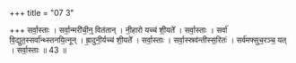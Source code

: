 +++
title = "07 3"

+++
सर्वा॒स्ताः । सर्वा॒न्मरी॑ची॒न्॒ वित॑तान् । नी॒हारो यच्च॑ शी॒यते᳚ । सर्वा॒स्ताः । सर्वा॑ वि॒द्युत॒स्सर्वा॑न्थ्स्तनयि॒त्नून् ।  ह्रा॒दुनी॒र्यच्च॑ शी॒यते᳚ । सर्वा॒स्ताः । सर्वा॒स्स्रव॑न्तीस्स॒रितः॑ । सर्व॑मफ्सुच॒रञ्च॒ यत् । सर्वा॒स्ताः ॥ 43 ॥


